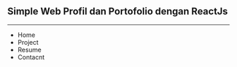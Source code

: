 <h2> Simple Web Profil dan Portofolio dengan ReactJs </h2>
<hr/>
<ul>
  <li> Home </li>
  <li> Project </li>
  <li> Resume </li>
  <li> Contacnt </li>

